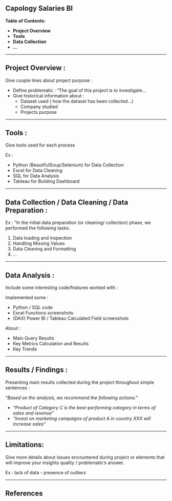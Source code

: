 ## **Capology Salaries BI**

**Table of Contents:**

- **Project Overview**
- **Tools**
- **Data Collection**
- **…**

---

## **Project Overview :**

Give couple lines about project purpose :

- Define problematic : “The goal of this project is to investigate…
- Give historical information about :
    - Dataset used ( how the dataset has been collected…)
    - Company studied
    - Projects purpose

---

## **Tools :**

Give tools used for each process

Ex :

- Python (BeautifulSoup/Selenium) for Data Collection
- Excel for Data Cleaning
- SQL for Data Analysis
- Tableau for Building Dashboard

---

## **Data Collection / Data Cleaning / Data Preparation :**

Ex : “In the initial data preparation (or cleaning/ collection) phase, we performed the following tasks:

1. Data loading and inspection
2. Handling Missing Values
3. Data Cleaning and Formatting
4. …

---

## **Data Analysis :**

Include some interesting code/features worked with :

Implemented some :

- Python / SQL code
- Excel Functions screenshots
- (DAX) Power BI / Tableau Calculated Field screenshots

About :

- Main Query Results
- Key Metrics Calculation and Results
- Key Trends

---

## **Results / Findings :**

Presenting main results collected during the project throughout simple sentences :

“*Based on the analysis, we recommend the following actions:*”

- *“Product of Category C is the best-performing category in terms of sales and revenue”*
- *“Invest on marketing campaigns of product A in country XXX will increase sales”*

---

## **Limitations:**

Give more details about issues encountered during project or elements that will improve your insights quality / problematic’s answer.

Ex : lack of data - presence of outliers

---

## **References**
